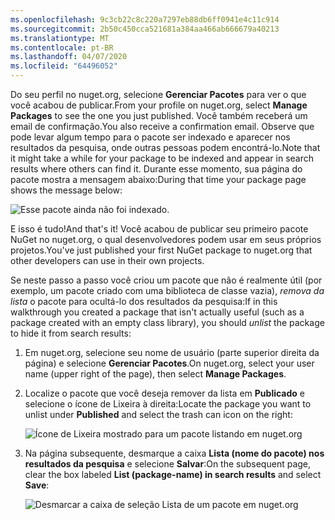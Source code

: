 ```yaml
---
ms.openlocfilehash: 9c3cb22c8c220a7297eb88db6ff0941e4c11c914
ms.sourcegitcommit: 2b50c450cca521681a384aa466ab666679a40213
ms.translationtype: MT
ms.contentlocale: pt-BR
ms.lasthandoff: 04/07/2020
ms.locfileid: "64496052"
---
```

<span data-ttu-id="749b2-101">Do seu perfil no nuget.org, selecione **Gerenciar Pacotes** para ver o que você acabou de publicar.</span><span class="sxs-lookup"><span data-stu-id="749b2-101">From your profile on nuget.org, select **Manage Packages** to see the one you just published.</span></span> <span data-ttu-id="749b2-102">Você também receberá um email de confirmação.</span><span class="sxs-lookup"><span data-stu-id="749b2-102">You also receive a confirmation email.</span></span> <span data-ttu-id="749b2-103">Observe que pode levar algum tempo para o pacote ser indexado e aparecer nos resultados da pesquisa, onde outras pessoas podem encontrá-lo.</span><span class="sxs-lookup"><span data-stu-id="749b2-103">Note that it might take a while for your package to be indexed and appear in search results where others can find it.</span></span> <span data-ttu-id="749b2-104">Durante esse momento, sua página do pacote mostra a mensagem abaixo:</span><span class="sxs-lookup"><span data-stu-id="749b2-104">During that time your package page shows the message below:</span></span>

![Esse pacote ainda não foi indexado.](../media/QS_Create-03-NotIndexed.png)

<span data-ttu-id="749b2-107">E isso é tudo!</span><span class="sxs-lookup"><span data-stu-id="749b2-107">And that's it!</span></span> <span data-ttu-id="749b2-108">Você acabou de publicar seu primeiro pacote NuGet no nuget.org, o qual desenvolvedores podem usar em seus próprios projetos.</span><span class="sxs-lookup"><span data-stu-id="749b2-108">You've just published your first NuGet package to nuget.org that other developers can use in their own projects.</span></span>

<span data-ttu-id="749b2-109">Se neste passo a passo você criou um pacote que não é realmente útil (por exemplo, um pacote criado com uma biblioteca de classe vazia), *remova da lista* o pacote para ocultá-lo dos resultados da pesquisa:</span><span class="sxs-lookup"><span data-stu-id="749b2-109">If in this walkthrough you created a package that isn't actually useful (such as a package created with an empty class library), you should *unlist* the package to hide it from search results:</span></span>

1. <span data-ttu-id="749b2-110">Em nuget.org, selecione seu nome de usuário (parte superior direita da página) e selecione **Gerenciar Pacotes**.</span><span class="sxs-lookup"><span data-stu-id="749b2-110">On nuget.org, select your user name (upper right of the page), then select **Manage Packages**.</span></span>

1. <span data-ttu-id="749b2-111">Localize o pacote que você deseja remover da lista em **Publicado** e selecione o ícone de Lixeira à direita:</span><span class="sxs-lookup"><span data-stu-id="749b2-111">Locate the package you want to unlist under **Published** and select the trash can icon on the right:</span></span>

    ![Ícone de Lixeira mostrado para um pacote listando em nuget.org](../media/qs_create-vs-03-trash-can.png)

1. <span data-ttu-id="749b2-113">Na página subsequente, desmarque a caixa **Lista (nome do pacote) nos resultados da pesquisa** e selecione **Salvar**:</span><span class="sxs-lookup"><span data-stu-id="749b2-113">On the subsequent page, clear the box labeled **List (package-name) in search results** and select **Save**:</span></span>

    ![Desmarcar a caixa de seleção Lista de um pacote em nuget.org](../media/qs_create-vs-04-unlist.png)